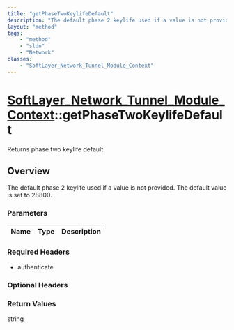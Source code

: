 ```yaml
---
title: "getPhaseTwoKeylifeDefault"
description: "The default phase 2 keylife used if a value is not provided.  The default value is set to 28800."
layout: "method"
tags:
    - "method"
    - "sldn"
    - "Network"
classes:
    - "SoftLayer_Network_Tunnel_Module_Context"
---
```

# [SoftLayer_Network_Tunnel_Module_Context](/reference/services/SoftLayer_Network_Tunnel_Module_Context)::getPhaseTwoKeylifeDefault

Returns phase two keylife default.


## Overview 
The default phase 2 keylife used if a value is not provided.  The default value is set to 28800. 

### Parameters 
|Name | Type | Description |
| --- | --- | --- |


### Required Headers
* authenticate

### Optional Headers

### Return Values
string

